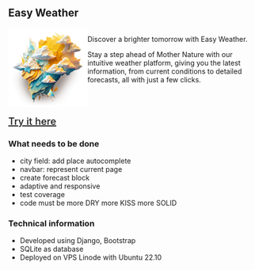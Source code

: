 ## Easy Weather
<div style="display: flex">
<div>
<img height="160" src="weather/static/easy_weather_back.png" alt="">
</div>
<div style="flex: 1; ">


Discover a brighter tomorrow with Easy Weather.

Stay a step ahead of Mother Nature with our intuitive weather platform, giving you the latest information, from current conditions to detailed forecasts, all with just a few clicks.
</div>

</div>

<a style="font-size: 20px; font-weight: 500" href="http://143.42.49.64:8000/">Try it here</a>

### What needs to be done
 - city field: add place autocomplete
 - navbar: represent current page
 - create forecast block
 - adaptive and responsive
 - test coverage
 - code must be more DRY more KISS more SOLID

### Technical information
 - Developed using Django, Bootstrap
 - SQLite as database
 - Deployed on VPS Linode with Ubuntu 22.10